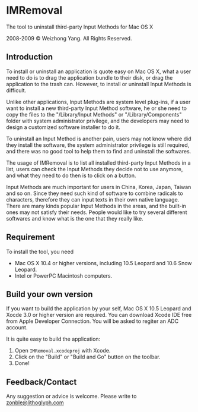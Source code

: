# IMRemoval

The tool to uninstall third-party Input Methods for Mac OS X

2008-2009 © Weizhong Yang. All Rights Reserved.

## Introduction

To install or uninstall an application is quote easy on Mac OS X, what a user need to do is to drag the application bundle to their disk, or drag the application to the trash can. However, to install or uninstall Input Methods is difficult.

Unlike other applications, Input Methods are system level plug-ins, if a user want to install a new third-party Input Method software, he or she need to copy the files to the "/Library/Input Methods" or "/Library/Components" folder with system administrator privilege, and the developers may need to design a customized software installer to do it. 

To uninstall an Input Method is another pain, users may not know where did they install the software, the system administrator privilege is still required, and there was no good tool to help them to find and uninstall the softwares.

The usage of IMRemoval is to list all installed third-party Input Methods in a list, users can check the Input Methods they decide not to use anymore, and what they need to do then is to click on a button.

Input Methods are much important for users in China, Korea, Japan, Taiwan and so on. Since they need such kind of software to combine radicals to characters, therefore they can input texts in their own native language. There are many kinds popular Input Methods in the areas, and the built-in ones may not satisfy their needs. People would like to try several different softwares and know what is the one that they really like.

## Requirement

To install the tool, you need

* Mac OS X 10.4 or higher versions, including 10.5 Leopard and 10.6 Snow Leopard.
* Intel or PowerPC Macintosh computers.

## Build your own version

If you want to build the application by your self, Mac OS X 10.5 Leopard and Xocde 3.0 or higher version are required. You can download Xcode IDE free from Apple Developer Connection. You will be asked to regiter an ADC account.

It is quite easy to build the application:

1. Open ``IMRemoval.xcodeproj`` with Xcode.
2. Click on the "Build" or "Build and Go" button on the toolbar.
3. Done!

## Feedback/Contact

Any suggestion or advice is welcome. Please write to zonble@lithoglyph.com